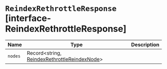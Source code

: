 # `ReindexRethrottleResponse` [interface-ReindexRethrottleResponse]

| Name | Type | Description |
| - | - | - |
| `nodes` | Record<string, [ReindexRethrottleReindexNode](./ReindexRethrottleReindexNode.md)> | &nbsp; |
